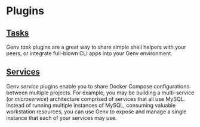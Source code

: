 # Plugins

## [Tasks](tasks.md)

Genv _task_ plugins are a great way to share simple shell helpers
with your peers, or integrate full-blown CLI apps into your Genv
environment.

## [Services](services.md)

Genv _service_ plugins enable you to share Docker Compose
configurations between multiple projects. For example, you may be
building a multi-service (or _microservice_) architecture comprised of
services that all use MySQL. Instead of running multiple instances of
MySQL, consuming valuable workstation resources, you can use Genv to
expose and manage a single instance that each of your services may use.

